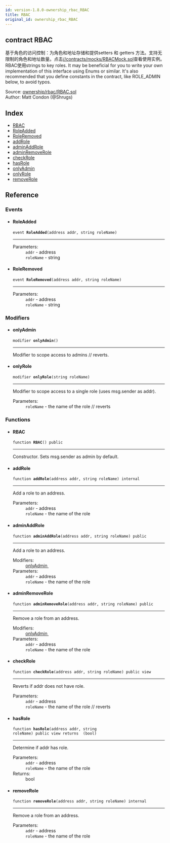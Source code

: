 ```yaml
---
id: version-1.8.0-ownership_rbac_RBAC
title: RBAC
original_id: ownership_rbac_RBAC
---
```


<div class="contract-doc"><div class="contract"><h2 class="contract-header"><span class="contract-kind">contract</span> RBAC</h2><p class="description">基于角色的访问控制：为角色和地址存储和提供setters 和 getters 方法。支持无限制的角色和地址数量。点击<a href="https://github.com/OpenZeppelin/zeppelin-solidity/blob/v1.8.0/contracts/mocks/RBACMock.sol">//contracts/mocks/RBACMock.sol</a>查看使用实例。RBAC使用strings to key roles. It may be beneficial for you to write your own implementation of this interface using Enums or similar. It&#x27;s also recommended that you define constants in the contract, like ROLE_ADMIN below, to avoid typos.</p><div class="source">Source: <a href="https://github.com/OpenZeppelin/zeppelin-solidity/blob/v1.8.0/contracts/ownership/rbac/RBAC.sol" target="_blank">ownership/rbac/RBAC.sol</a></div><div class="author">Author: Matt Condon (@Shrugs)</div></div><div class="index"><h2>Index</h2><ul><li><a href="ownership_rbac_RBAC.html#RBAC">RBAC</a></li><li><a href="ownership_rbac_RBAC.html#RoleAdded">RoleAdded</a></li><li><a href="ownership_rbac_RBAC.html#RoleRemoved">RoleRemoved</a></li><li><a href="ownership_rbac_RBAC.html#addRole">addRole</a></li><li><a href="ownership_rbac_RBAC.html#adminAddRole">adminAddRole</a></li><li><a href="ownership_rbac_RBAC.html#adminRemoveRole">adminRemoveRole</a></li><li><a href="ownership_rbac_RBAC.html#checkRole">checkRole</a></li><li><a href="ownership_rbac_RBAC.html#hasRole">hasRole</a></li><li><a href="ownership_rbac_RBAC.html#onlyAdmin">onlyAdmin</a></li><li><a href="ownership_rbac_RBAC.html#onlyRole">onlyRole</a></li><li><a href="ownership_rbac_RBAC.html#removeRole">removeRole</a></li></ul></div><div class="reference"><h2>Reference</h2><div class="events"><h3>Events</h3><ul><li><div class="item event"><span id="RoleAdded" class="anchor-marker"></span><h4 class="name">RoleAdded</h4><div class="body"><code class="signature">event <strong>RoleAdded</strong><span>(address addr, string roleName) </span></code><hr/><dl><dt><span class="label-parameters">Parameters:</span></dt><dd><div><code>addr</code> - address</div><div><code>roleName</code> - string</div></dd></dl></div></div></li><li><div class="item event"><span id="RoleRemoved" class="anchor-marker"></span><h4 class="name">RoleRemoved</h4><div class="body"><code class="signature">event <strong>RoleRemoved</strong><span>(address addr, string roleName) </span></code><hr/><dl><dt><span class="label-parameters">Parameters:</span></dt><dd><div><code>addr</code> - address</div><div><code>roleName</code> - string</div></dd></dl></div></div></li></ul></div><div class="modifiers"><h3>Modifiers</h3><ul><li><div class="item modifier"><span id="onlyAdmin" class="anchor-marker"></span><h4 class="name">onlyAdmin</h4><div class="body"><code class="signature">modifier <strong>onlyAdmin</strong><span>() </span></code><hr/><div class="description"><p>Modifier to scope access to admins // reverts.</p></div></div></div></li><li><div class="item modifier"><span id="onlyRole" class="anchor-marker"></span><h4 class="name">onlyRole</h4><div class="body"><code class="signature">modifier <strong>onlyRole</strong><span>(string roleName) </span></code><hr/><div class="description"><p>Modifier to scope access to a single role (uses msg.sender as addr).</p></div><dl><dt><span class="label-parameters">Parameters:</span></dt><dd><div><code>roleName</code> - the name of the role // reverts</div></dd></dl></div></div></li></ul></div><div class="functions"><h3>Functions</h3><ul><li><div class="item function"><span id="RBAC" class="anchor-marker"></span><h4 class="name">RBAC</h4><div class="body"><code class="signature">function <strong>RBAC</strong><span>() </span><span>public </span></code><hr/><div class="description"><p>Constructor. Sets msg.sender as admin by default.</p></div></div></div></li><li><div class="item function"><span id="addRole" class="anchor-marker"></span><h4 class="name">addRole</h4><div class="body"><code class="signature">function <strong>addRole</strong><span>(address addr, string roleName) </span><span>internal </span></code><hr/><div class="description"><p>Add a role to an address.</p></div><dl><dt><span class="label-parameters">Parameters:</span></dt><dd><div><code>addr</code> - address</div><div><code>roleName</code> - the name of the role</div></dd></dl></div></div></li><li><div class="item function"><span id="adminAddRole" class="anchor-marker"></span><h4 class="name">adminAddRole</h4><div class="body"><code class="signature">function <strong>adminAddRole</strong><span>(address addr, string roleName) </span><span>public </span></code><hr/><div class="description"><p>Add a role to an address.</p></div><dl><dt><span class="label-modifiers">Modifiers:</span></dt><dd><a href="ownership_rbac_RBAC.html#onlyAdmin">onlyAdmin </a></dd><dt><span class="label-parameters">Parameters:</span></dt><dd><div><code>addr</code> - address</div><div><code>roleName</code> - the name of the role</div></dd></dl></div></div></li><li><div class="item function"><span id="adminRemoveRole" class="anchor-marker"></span><h4 class="name">adminRemoveRole</h4><div class="body"><code class="signature">function <strong>adminRemoveRole</strong><span>(address addr, string roleName) </span><span>public </span></code><hr/><div class="description"><p>Remove a role from an address.</p></div><dl><dt><span class="label-modifiers">Modifiers:</span></dt><dd><a href="ownership_rbac_RBAC.html#onlyAdmin">onlyAdmin </a></dd><dt><span class="label-parameters">Parameters:</span></dt><dd><div><code>addr</code> - address</div><div><code>roleName</code> - the name of the role</div></dd></dl></div></div></li><li><div class="item function"><span id="checkRole" class="anchor-marker"></span><h4 class="name">checkRole</h4><div class="body"><code class="signature">function <strong>checkRole</strong><span>(address addr, string roleName) </span><span>public </span><span>view </span></code><hr/><div class="description"><p>Reverts if addr does not have role.</p></div><dl><dt><span class="label-parameters">Parameters:</span></dt><dd><div><code>addr</code> - address</div><div><code>roleName</code> - the name of the role // reverts</div></dd></dl></div></div></li><li><div class="item function"><span id="hasRole" class="anchor-marker"></span><h4 class="name">hasRole</h4><div class="body"><code class="signature">function <strong>hasRole</strong><span>(address addr, string roleName) </span><span>public </span><span>view </span><span>returns  (bool) </span></code><hr/><div class="description"><p>Determine if addr has role.</p></div><dl><dt><span class="label-parameters">Parameters:</span></dt><dd><div><code>addr</code> - address</div><div><code>roleName</code> - the name of the role</div></dd><dt><span class="label-return">Returns:</span></dt><dd>bool</dd></dl></div></div></li><li><div class="item function"><span id="removeRole" class="anchor-marker"></span><h4 class="name">removeRole</h4><div class="body"><code class="signature">function <strong>removeRole</strong><span>(address addr, string roleName) </span><span>internal </span></code><hr/><div class="description"><p>Remove a role from an address.</p></div><dl><dt><span class="label-parameters">Parameters:</span></dt><dd><div><code>addr</code> - address</div><div><code>roleName</code> - the name of the role</div></dd></dl></div></div></li></ul></div></div></div>
